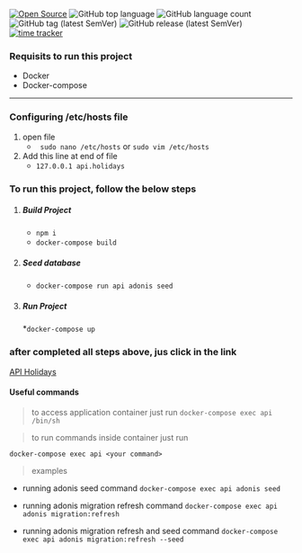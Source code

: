 [![Open Source](https://badges.frapsoft.com/os/v1/open-source.svg?v=103)](https://opensource.org/)
![GitHub top language](https://img.shields.io/github/languages/top/williamkoller/api-holidays)
![GitHub language count](https://img.shields.io/github/languages/count/williamkoller/api-holidays)
![GitHub tag (latest SemVer)](https://img.shields.io/github/v/tag/williamkoller/api-holidays)
![GitHub release (latest SemVer)](https://img.shields.io/github/v/release/williamkoller/api-holidays)
[![time tracker](https://wakatime.com/badge/github/williamkoller/api-holidays.svg)](https://wakatime.com/badge/github/williamkoller/api-holidays)

### Requisits to run this project

- Docker
- Docker-compose

---

<!-- > update /etc/hosts -->

### Configuring /etc/hosts file

1. open file
   - ` sudo nano /etc/hosts` or `sudo vim /etc/hosts`
2. Add this line at end of file
   - `127.0.0.1 api.holidays`

### To run this project, follow the below steps

1. ##### Build Project
   - `npm i`
   - `docker-compose build`
2. ##### Seed database
   - `docker-compose run api adonis seed`
3. ##### Run Project
   \*`docker-compose up`

### after completed all steps above, jus click in the link
[API Holidays](http://api.holidays:3333)

#### Useful commands

> to access application container just run
> `docker-compose exec api /bin/sh`

> to run commands inside container just run

`docker-compose exec api <your command> `

> examples

- running adonis seed command
  `docker-compose exec api adonis seed`

- running adonis migration refresh command
  `docker-compose exec api adonis migration:refresh`

- running adonis migration refresh and seed command
  `docker-compose exec api adonis migration:refresh --seed `


